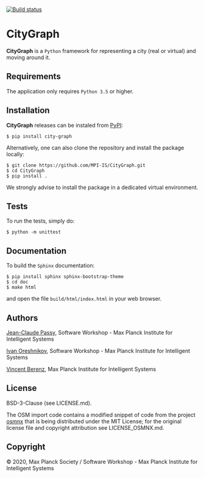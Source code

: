 [![Build status](https://raw.githubusercontent.com/MPI-IS-BambooAgent/sw_badges/master/badges/plans/citygraph/tag.svg?sanitize=true)](https://atlas.is.localnet/bamboo/browse/BAMEI-CIT7/latest/)

CityGraph
=========

**CityGraph** is a `Python` framework for representing a city (real or virtual) and moving around it.

Requirements
------------

The application only requires `Python 3.5` or higher.

Installation
------------

**CityGraph** releases can be instaled from [PyPI](https://pypi.org/):

```
$ pip install city-graph
```

Alternatively, one can also clone the repository and install the package locally:

```
$ git clone https://github.com/MPI-IS/CityGraph.git
$ cd CityGraph
$ pip install .
```

We strongly advise to install the package in a dedicated virtual environment.

Tests
-----

To run the tests, simply do:

```
$ python -m unittest
```

Documentation
-------------

To build the `Sphinx` documentation:

```
$ pip install sphinx sphinx-bootstrap-theme
$ cd doc
$ make html
```
and open the file `build/html/index.html` in your web browser.

Authors
-------

[Jean-Claude Passy](https://github.com/jcpassy),
Software Workshop - Max Planck Institute for Intelligent Systems

[Ivan Oreshnikov](https://github.com/ioreshnikov),
Software Workshop - Max Planck Institute for Intelligent Systems

[Vincent Berenz](https://github.com/vincentberenz),
Max Planck Institute for Intelligent Systems

License
-------

BSD-3-Clause (see LICENSE.md).

The OSM import code contains a modified snippet of code from the project
[osmnx](https://github.com/gboeing/osmnx) that is being distributed under the MIT License;
for the original license file and copyright attribution see LICENSE_OSMNX.md.

Copyright
---------
© 2020, Max Planck Society / Software Workshop - Max Planck Institute for Intelligent Systems
